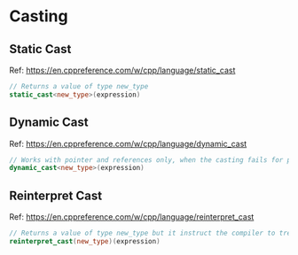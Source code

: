 # Casting

## Static Cast
Ref: https://en.cppreference.com/w/cpp/language/static_cast
```cpp
// Returns a value of type new_type
static_cast<new_type>(expression) 
```

## Dynamic Cast
Ref: https://en.cppreference.com/w/cpp/language/dynamic_cast
```cpp
// Works with pointer and references only, when the casting fails for pointer, it returns a pointer pointing to null, if the casting fails for references it throws an error std::bas_cast exception
dynamic_cast<new_type>(expression) 
```

## Reinterpret Cast
Ref: https://en.cppreference.com/w/cpp/language/reinterpret_cast
```cpp
// Returns a value of type new_type but it instruct the compiler to treat expression as if it had the type new_type
reinterpret_cast(new_type)(expression)
```

